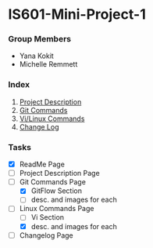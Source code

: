 # IS601-Mini-Project-1

### Group Members
* Yana Kokit
* Michelle Remmett

### Index
1. [Project Description](/ProjectDescription.md)
2. [Git Commands](/GitCommands.md)
3. [Vi/Linux Commands](/LinuxCommands.md)
4. [Change Log](/ChangeLog.md)

### Tasks
- [x] ReadMe Page
- [ ] Project Description Page
- [ ] Git Commands Page
	- [X] GitFlow Section
	- [ ] desc. and images for each
- [ ] Linux Commands Page 
	- [ ] Vi Section
	- [X] desc. and images for each
- [ ] Changelog Page 
